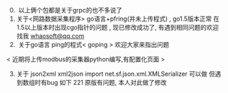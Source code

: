 0.  以上俩个包都是关于grpc的也不多说了
1.  关于<网路数据采集程序> go语言+pfring(并未上传程式) , go1.5版本正常 在1.5以上版本时出现cgo指针的问题 , 现已修改成功了, 有遇到相同问题的欢迎找我 whaosoft@qq.com
2.  关于go语言 ping的程式< goping > 欢迎大家来指出问题

< 近期将上传modbus的采集器python编写,有配置化页面 >

3.  关于 json2xml xml2json 
import net.sf.json.xml.XMLSerializer 可以做 但遇到数组时有bug 如下
<Message><mrs ><mr>22</mr><mr>1</mr></mrs></Message>
原版有问题, 本人对此做了修改 
